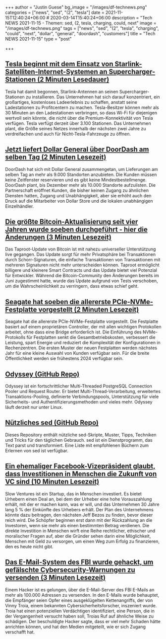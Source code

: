 +++
author = "Justin Guese"
bg_image = "/images/df-technews.png"
categories = ["news", "sed", "(2", "tesla"]
date = 2021-11-15T12:40:24+06:00 # 2020-03-14T15:40:24+06:00
description = "Tech NEWS 2021-11-15 - Themen: sed, (2, tesla, charging, could, next"
image = "/images/df-technews.png"
tags = ["news", "sed", "(2", "tesla", "charging", "could", "next", "dollar", "general", "doordash", "customers"]
title = "Tech NEWS 2021-11-15"
type = "post"

+++

## [Tesla beginnt mit dem Einsatz von Starlink-Satelliten-Internet-Systemen an Supercharger-Stationen (2 Minuten Lesedauer)](https://electrek.co/2021/11/14/tesla-starts-deploying-starlink-satellite-internet-systems-supercharger-stations/)

 Tesla hat damit begonnen, Starlink-Antennen an seinen Supercharger-Stationen zu installieren. Das Unternehmen hat sich darauf konzentriert, ein großartiges, kostenloses Ladeerlebnis zu schaffen, anstatt seine Ladestationen zu Profitcentern zu machen. Tesla-Besitzer können mehr als 30 Minuten an den Ladestationen verbringen, so dass Wi-Fi für diejenigen wertvoll sein könnte, die nicht über die Premium-Konnektivität von Tesla verfügen. Tesla verfügt derzeit über 3.100 Stationen. Das Unternehmen plant, die Größe seines Netzes innerhalb der nächsten zwei Jahre zu verdreifachen und auch für Nicht-Tesla-Fahrzeuge zu öffnen.

## [Jetzt liefert Dollar General über DoorDash am selben Tag (2 Minuten Lesezeit)](https://www.theverge.com/2021/11/11/22776139/doordash-dollar-general-store-delivery)

 DoorDash hat sich mit Dollar General zusammengetan, um Lieferungen am selben Tag an mehr als 9.000 Standorten anzubieten. Die Kunden müssen keine Zeitfenster reservieren und es gibt keine Mindestbestellmenge. DoorDash plant, bis Dezember mehr als 10.000 Standorte aufzulisten. Die Partnerschaft eröffnet Kunden, die bisher keinen Zugang zu ähnlichen Diensten hatten, Zugang und Unabhängigkeit, aber sie erhöht auch den Druck auf die Mitarbeiter von Dollar Store und die lokalen unabhängigen Einzelhändler.

## [Die größte Bitcoin-Aktualisierung seit vier Jahren wurde soeben durchgeführt - hier die Änderungen (3 Minuten Lesezeit)](https://www.cnbc.com/2021/11/14/bitcoin-taproot-upgrade-what-it-means-for-investors.html)

 Das Taproot-Update von Bitcoin ist mit nahezu universeller Unterstützung live gegangen. Das Update sorgt für mehr Privatsphäre bei Transaktionen durch Schorr-Signaturen, die einfache Transaktionen von Transaktionen mit mehreren Signaturen nicht mehr unterscheiden können. Taproot ermöglicht billigere und kleinere Smart Contracts und das Update bietet viel Potenzial für Entwickler. Während die Bitcoin-Community den Änderungen bereits im Juni zugestimmt hatte, wurde das Update aufgrund von Tests verschoben, um die Wahrscheinlichkeit zu verringern, dass etwas schief geht.

## [Seagate hat soeben die allererste PCIe-NVMe-Festplatte vorgestellt (2 Minuten Lesezeit)](https://www.techradar.com/news/seagate-just-unveiled-the-first-ever-pcie-nvme-hard-disk-drive)

 Seagate hat die allererste PCIe-NVMe-Festplatte vorgestellt. Die Festplatte basiert auf einem proprietären Controller, der mit allen wichtigen Protokollen arbeitet, ohne dass eine Bridge erforderlich ist. Die Einführung des NVMe-Protokolls für Festplatten senkt die Gesamtbetriebskosten, verbessert die Leistung, spart Energie und reduziert die Komplexität der Konfigurationen in Rechenzentren. Die ersten Muster der neuen Festplatten werden nächstes Jahr für eine kleine Auswahl von Kunden verfügbar sein. Für die breite Öffentlichkeit werden sie frühestens 2024 verfügbar sein.

## [Odyssey (GitHub Repo)](https://github.com/yandex/odyssey)

 Odyssey ist ein fortschrittlicher Multi-Threaded PostgreSQL Connection Pooler und Request Router. Er bietet Multi-Thread-Verarbeitung, erweitertes Transaktions-Pooling, definierte Verbindungspools, Unterstützung für viele Sicherheits- und Authentifizierungsmethoden und vieles mehr. Odyssey läuft derzeit nur unter Linux.

## [Nützliches sed (GitHub Repo)](https://github.com/adrianscheff/useful-sed)

 Dieses Repository enthält nützliche sed-Skripte, Muster, Tipps, Techniken und Tricks für den täglichen Gebrauch. sed ist ein Dienstprogramm, das Text parst und transformiert. Eine Liste mit empfohlenen Büchern zum Erlernen von sed ist verfügbar.

## [Ein ehemaliger Facebook-Vizepräsident glaubt, dass Investitionen in Menschen die Zukunft von VC sind (10 Minuten Lesezeit)](https://www.vice.com/en/article/7kb9mg/a-former-facebook-vp-thinks-investing-in-humans-is-the-future-of-vc)

 Slow Ventures ist ein Startup, das in Menschen investiert. Es bietet Urhebern einen Deal an, bei dem der Urheber eine hohe Vorauszahlung erhält, mit der er machen kann, was er will, und das Unternehmen 30 Jahre lang 5 % der Einkünfte des Urhebers erhält. Der Plan des Unternehmens könnte dazu beitragen, den nächsten Jeff Bezos zu finden, bevor dieser reich wird. Die Schöpfer beginnen erst dann mit der Rückzahlung an die Investoren, wenn sie mehr als einen bestimmten Betrag verdienen. Die direkte Investition in Menschen wirft eine Reihe rechtlicher, ethischer und moralischer Fragen auf, aber die Gründer sehen darin eine Möglichkeit, Menschen mit Geld zu versorgen, um einen Weg zum Erfolg zu finanzieren, den es heute nicht gibt.

## [Das E-Mail-System des FBI wurde gehackt, um gefälschte Cybersecurity-Warnungen zu versenden (3 Minuten Lesezeit)](https://www.theverge.com/2021/11/14/22781341/fbi-email-system-hacked-fake-cybersecurity-warnings)

 Einem Hacker ist es gelungen, über die E-Mail-Server des FBI E-Mails an mehr als 100.000 Adressen zu versenden. In den E-Mails wurde behauptet, die Empfänger seien Opfer eines ausgeklügelten Kettenangriffs, der von Vinny Troia, einem bekannten Cybersicherheitsforscher, inszeniert wurde. Troia hat einen potenziellen Verdächtigen identifiziert, eine Person, die in der Vergangenheit versucht haben soll, Troias Ruf auf ähnliche Weise zu schädigen. Der beschuldigte Hacker sagte, dass er viel mehr Schaden hätte anrichten können, und hat den Medien mitgeteilt, wie er sich Zugang verschafft hat.


